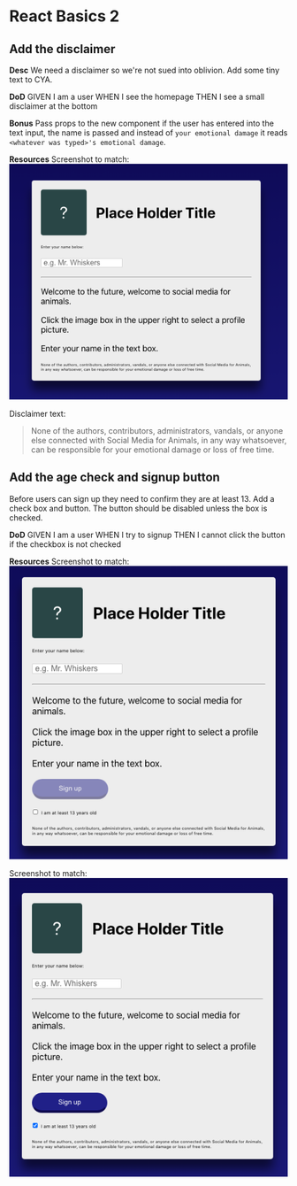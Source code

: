 # React Basics 2
## Add the disclaimer
**Desc**
We need a disclaimer so we're not sued into oblivion. Add some tiny text to CYA.

**DoD**
GIVEN I am a user
WHEN I see the homepage
THEN I see a small disclaimer at the bottom

**Bonus**
Pass props to the new component if the user has entered into the text input, the name is passed and instead of `your emotional damage` it reads `<whatever was typed>'s emotional damage`.

**Resources**
Screenshot to match:
![Screenshot](./screenshots/lesson-2-1.png)

Disclaimer text:
> None of the authors, contributors, administrators, vandals, or anyone else connected with Social Media for Animals, in any way whatsoever, can be responsible for your emotional damage or loss of free time.

## Add the age check and signup button
Before users can sign up they need to confirm they are at least 13. Add a check box and button. The button should be disabled unless the box is checked.

**DoD**
GIVEN I am a user
WHEN I try to signup
THEN I cannot click the button if the checkbox is not checked

**Resources**
Screenshot to match:
![Screenshot](./screenshots/lesson-2-2.png)

Screenshot to match:
![Screenshot](./screenshots/lesson-2-3.png)
